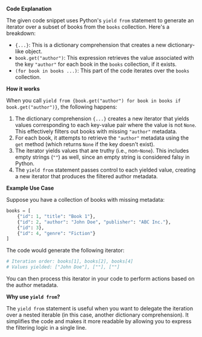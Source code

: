 **Code Explanation**

The given code snippet uses Python's `yield from` statement to generate an iterator over a subset of books from the `books` collection. Here's a breakdown:

* `{...}`: This is a dictionary comprehension that creates a new dictionary-like object.
* `book.get("author")`: This expression retrieves the value associated with the key `"author"` for each book in the `books` collection, if it exists.
* `(for book in books ...)`: This part of the code iterates over the `books` collection.

**How it works**

When you call `yield from {book.get("author") for book in books if book.get("author")}`, the following happens:

1. The dictionary comprehension `{...}` creates a new iterator that yields values corresponding to each key-value pair where the value is not `None`. This effectively filters out books with missing `"author"` metadata.
2. For each book, it attempts to retrieve the `"author"` metadata using the `get` method (which returns `None` if the key doesn't exist).
3. The iterator yields values that are truthy (i.e., non-`None`). This includes empty strings (`""`) as well, since an empty string is considered falsy in Python.
4. The `yield from` statement passes control to each yielded value, creating a new iterator that produces the filtered author metadata.

**Example Use Case**

Suppose you have a collection of books with missing metadata:
```python
books = [
    {"id": 1, "title": "Book 1"},
    {"id": 2, "author": "John Doe", "publisher": "ABC Inc."},
    {"id": 3},
    {"id": 4, "genre": "Fiction"}
]
```
The code would generate the following iterator:
```python
# Iteration order: books[1], books[2], books[4]
# Values yielded: ["John Doe"], [""], [""]
```
You can then process this iterator in your code to perform actions based on the author metadata.

**Why use `yield from`?**

The `yield from` statement is useful when you want to delegate the iteration over a nested iterable (in this case, another dictionary comprehension). It simplifies the code and makes it more readable by allowing you to express the filtering logic in a single line.